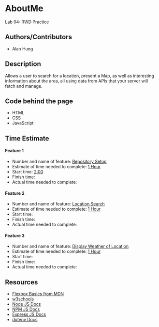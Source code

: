 # AboutMe

Lab 04: RWD Practice

## Authors/Contributors
  * Alan Hung

## Description

Allows a user to search for a location, present a Map, as well as interesting information about the area, all using data from APIs that your server will fetch and manage.

## Code behind the page
  * HTML
  * CSS
  * JavaScript

## Time Estimate
#### Feature 1
  * Number and name of feature: <u>Repository Setup</u>
  * Estimate of time needed to complete: <u>1 Hour</u>
  * Start time: <u>2:00</u>
  * Finish time: <u></u>
  * Actual time needed to complete: <u></u>

#### Feature 2
  * Number and name of feature: <u>Location Search</u>
  * Estimate of time needed to complete: <u>1 Hour</u>
  * Start time: <u></u>
  * Finish time: <u></u>
  * Actual time needed to complete: <u></u>

#### Feature 3
  * Number and name of feature: <u>Display Weather of Location</u>
  * Estimate of time needed to complete: <u>1 Hour</u>
  * Start time: <u></u>
  * Finish time: <u></u>
  * Actual time needed to complete: <u></u>

## Resources
  * [Flexbox Basics from MDN](https://developer.mozilla.org/en-US/docs/Web/CSS/CSS_Flexible_Box_Layout/Basic_Concepts_of_Flexbox)
  * [w3schools](https://www.w3schools.com/)
  * [Node JS Docs](https://nodejs.org/en/)
  * [NPM JS Docs](https://docs.npmjs.com/)
  * [Express JS Docs](http://expressjs.com/en/4x/api.html)
  * [dotenv Docs](https://www.npmjs.com/package/dotenv)